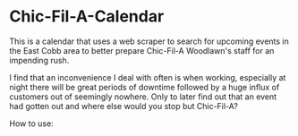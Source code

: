 # Chic-Fil-A-Calendar
This is a calendar that uses a web scraper to search for upcoming events in the East Cobb area to better prepare Chic-Fil-A Woodlawn's staff for an impending rush.

I find that an inconvenience I deal with often is when working, especially at night there will be great periods of downtime followed by a huge influx of customers out of seemingly nowhere. Only to later find out that an event had gotten out and where else would you stop but Chic-Fil-A?

How to use:
